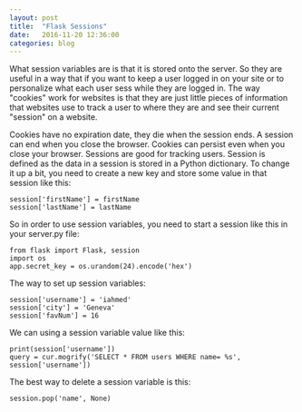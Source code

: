 ```yaml
---
layout: post
title:  "Flask Sessions"
date:   2016-11-20 12:36:00
categories: blog
---
```

What session variables are is that it is stored onto the server. So they are useful in a way that if you want to
keep a user logged in on your site or to personalize what each user sess while they are logged in. The way 
"cookies" work for websites is that they are just little pieces of information that websites use to track 
a user to where they are and see their current "session" on a website.

Cookies have no expiration date, they die when the session ends. A session can end when you close the browser. Cookies
can persist even when you close your browser. Sessions are good for tracking users. Session is defined as the data in 
a session is stored in a Python dictionary. To change it up a bit, you need to create a new key and store some value
in that session like this:

    session['firstName'] = firstName
    session['lastName'] = lastName
    
So in order to use session variables, you need to start a session like this in your server.py file:

    from flask import Flask, session
    import os
    app.secret_key = os.urandom(24).encode('hex')

The way to set up session variables:

    session['username'] = 'iahmed'
    session['city'] = 'Geneva'
    session['favNum'] = 16

We can using a session variable value like this:

    print(session['username'])
    query = cur.mogrify('SELECT * FROM users WHERE name= %s', session['username'])

The best way to delete a session variable is this:

    session.pop('name', None)

